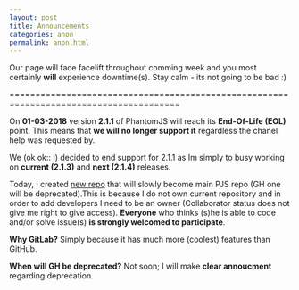 ```yaml
---
layout: post
title: Announcements
categories: anon
permalink: anon.html
---
```

Our page will face facelift throughout comming week and you most certainly __will__ experience downtime(s). Stay calm - its not going to be bad :)

=======================================================================================

On __01-03-2018__ version __2.1.1__ of PhantomJS will reach its **End-Of-Life (EOL)** point. This means that **we will no longer support it** regardless the chanel help was requested by.

We (ok ok:: I) decided to end support for 2.1.1 as Im simply to busy working on **current (2.1.3)** and **next (2.1.4)** releases.

Today, I created [new repo](https://gitlab.com/pixiuPL/phantomjs) that will slowly become main PJS repo (GH one will be deprecated).This is because I do not own current repository and in order to add developers I need to be an owner (Collaborator status does not give me right to give access). __Everyone__ who thinks (s)he is able to code and/or solve issue(s) __is strongly welcomed to participate__.

__Why GitLab?__
Simply because it has much more (coolest) features than GitHub.

__When will GH be deprecated?__
Not soon; I will make **clear annoucment** regarding deprecation.